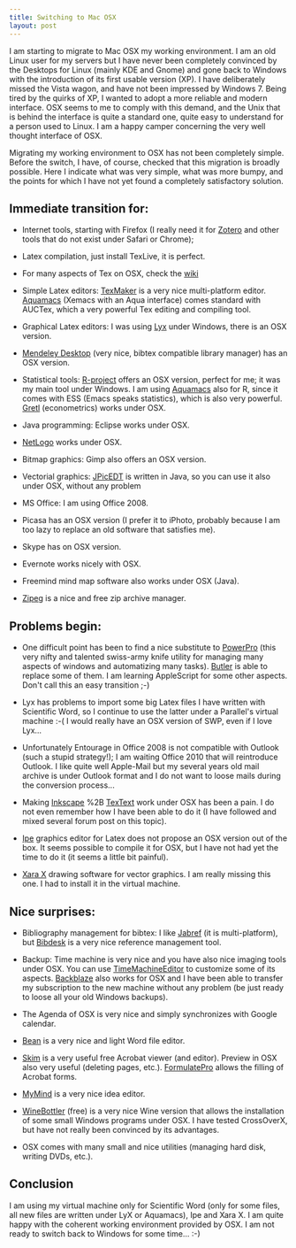 ```yaml
---
title: Switching to Mac OSX
layout: post
---
```

I am starting to migrate to Mac OSX my working environment. I am an old Linux user for my servers but I have never been completely convinced by the Desktops for Linux (mainly KDE and Gnome) and gone back to Windows with the introduction of its first usable version (XP). I have deliberately missed the Vista wagon, and have not been impressed by Windows 7. Being tired by the quirks of XP, I wanted to adopt a more reliable and modern interface. OSX seems to me to comply with this demand, and the Unix that is behind the interface is quite a standard one, quite easy to understand for a person used to Linux. I am a happy camper concerning the very well thought interface of OSX.

Migrating my working environment to OSX has not been completely simple. Before the switch, I have, of course, checked that this migration is broadly possible. Here I indicate what was very simple, what was more bumpy, and the points for which I have not yet found a completely satisfactory solution.

## Immediate transition for:  


*   Internet tools, starting with Firefox (I really need it for [Zotero][1] and other tools that do not exist under Safari or Chrome);
*   Latex compilation, just install TexLive, it is perfect.
*   For many aspects of Tex on OSX, check the [wiki][2]  
    
*   Simple Latex editors: [TexMaker][3] is a very nice multi-platform editor. [Aquamacs][4] (Xemacs with an Aqua interface) comes standard with AUCTex, which a very powerful Tex editing and compiling tool.
*   Graphical Latex editors: I was using [Lyx][5] under Windows, there is an OSX version.
*   [Mendeley Desktop][6] (very nice, bibtex compatible library manager) has an OSX version.  
    
*   Statistical tools: [R-project][7] offers an OSX version, perfect for me; it was my main tool under Windows. I am using [Aquamacs][4] also for R, since it comes with ESS (Emacs speaks statistics), which is also very powerful. [Gretl][8] (econometrics) works under OSX.  
    
*   Java programming: Eclipse works under OSX.
*   [NetLogo][9] works under OSX.  
    
*   Bitmap graphics: Gimp also offers an OSX version.
*   Vectorial graphics: [JPicEDT][10] is written in Java, so you can use it also under OSX, without any problem
*   MS Office: I am using Office 2008.
*   Picasa has an OSX version (I prefer it to iPhoto, probably because I am too lazy to replace an old software that satisfies me).
*   Skype has on OSX version.
*   Evernote works nicely with OSX.
*   Freemind mind map software also works under OSX (Java).
*   [Zipeg][11] is a nice and free zip archive manager.  
    

## Problems begin:  

*   One difficult point has been to find a nice substitute to [PowerPro][12] (this very nifty and talented swiss-army knife utility for managing many aspects of windows and automatizing many tasks). [Butler][13] is able to replace some of them. I am learning AppleScript for some other aspects. Don't call this an easy transition ;-)
*   Lyx has problems to import some big Latex files I have written with Scientific Word, so I continue to use the latter under a Parallel's virtual machine :-( I would really have an OSX version of SWP, even if I love Lyx...
*   Unfortunately Entourage in Office 2008 is not compatible with Outlook (such a stupid strategy!); I am waiting Office 2010 that will reintroduce Outlook. I like quite well Apple-Mail but my several years old mail archive is under Outlook format and I do not want to loose mails during the conversion process...
*   Making [Inkscape][14] %2B [TexText][15] work under OSX has been a pain. I do not even remember how I have been able to do it (I have followed and mixed several forum post on this topic).  
    
*   [Ipe][16] graphics editor for Latex does not propose an OSX version out of the box. It seems possible to compile it for OSX, but I have not had yet the time to do it (it seems a little bit painful).
*   [Xara X][17] drawing software for vector graphics. I am really missing this one. I had to install it in the virtual machine.

## Nice surprises:  

*   Bibliography management for bibtex: I like [Jabref][18] (it is multi-platform), but [Bibdesk][19] is a very nice reference management tool.
*   Backup: Time machine is very nice and you have also nice imaging tools under OSX. You can use [TimeMachineEditor][20] to customize some of its aspects. [Backblaze][21] also works for OSX and I have been able to transfer my subscription to the new machine without any problem (be just ready to loose all your old Windows backups).
*   The Agenda of OSX is very nice and simply synchronizes with Google calendar.
*   [Bean][22] is a very nice and light Word file editor.
*   [Skim][23] is a very useful free Acrobat viewer (and editor). Preview in OSX also very useful (deleting pages, etc.). [FormulatePro][24] allows the filling of Acrobat forms.  
    
*   [MyMind][25] is a very nice idea editor.
*   [WineBottler][26] (free) is a very nice Wine version that allows the installation of some small Windows programs under OSX. I have tested CrossOverX, but have not really been convinced by its advantages.
*   OSX comes with many small and nice utilities (managing hard disk, writing DVDs, etc.).

## Conclusion

I am using my virtual machine only for Scientific Word (only for some files, all new files are written under LyX or Aquamacs), Ipe and Xara X. I am quite happy with the coherent working environment provided by OSX. I am not ready to switch back to Windows for some time... :-)

 [1]: http://www.zotero.org/
 [2]: http://mactex-wiki.tug.org/wiki/index.php?title=Main_Page
 [3]: http://www.xm1math.net/texmaker/
 [4]: http://aquamacs.org/
 [5]: http://www.lyx.org
 [6]: http://www.mendeley.com
 [7]: http://www.r-project.org
 [8]: http://gretl.sourceforge.net/osx.html
 [9]: http://ccl.northwestern.edu/netlogo/
 [10]: http://jpicedt.sourceforge.net
 [11]: http://www.zipeg.com
 [12]: http://powerpro.webeddie.com
 [13]: http://www.petermaurer.de/butler/
 [14]: http://www.inkscape.org
 [15]: http://pav.iki.fi/software/textext/
 [16]: http://tclab.kaist.ac.kr/ipe/
 [17]: http://www.xara.com
 [18]: http://jabref.sourceforge.net
 [19]: http://bibdesk.sourceforge.net
 [20]: http://timesoftware.free.fr/timemachineeditor/
 [21]: http://www.backblaze.com
 [22]: http://www.bean-osx.com
 [23]: http://skim-app.sourceforge.net
 [24]: http://code.google.com/p/formulatepro/
 [25]: http://www.sebastian-krauss.de/software/#mymind
 [26]: http://winebottler.kronenberg.org  